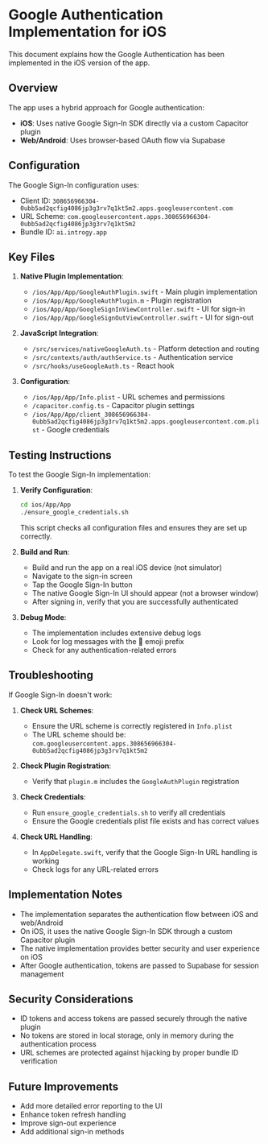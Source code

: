 # Google Authentication Implementation for iOS

This document explains how the Google Authentication has been implemented in the iOS version of the app.

## Overview

The app uses a hybrid approach for Google authentication:
- **iOS**: Uses native Google Sign-In SDK directly via a custom Capacitor plugin
- **Web/Android**: Uses browser-based OAuth flow via Supabase

## Configuration

The Google Sign-In configuration uses:
- Client ID: `308656966304-0ubb5ad2qcfig4086jp3g3rv7q1kt5m2.apps.googleusercontent.com`
- URL Scheme: `com.googleusercontent.apps.308656966304-0ubb5ad2qcfig4086jp3g3rv7q1kt5m2`
- Bundle ID: `ai.introgy.app`

## Key Files

1. **Native Plugin Implementation**:
   - `/ios/App/App/GoogleAuthPlugin.swift` - Main plugin implementation
   - `/ios/App/App/GoogleAuthPlugin.m` - Plugin registration
   - `/ios/App/App/GoogleSignInViewController.swift` - UI for sign-in
   - `/ios/App/App/GoogleSignOutViewController.swift` - UI for sign-out

2. **JavaScript Integration**:
   - `/src/services/nativeGoogleAuth.ts` - Platform detection and routing
   - `/src/contexts/auth/authService.ts` - Authentication service
   - `/src/hooks/useGoogleAuth.ts` - React hook

3. **Configuration**:
   - `/ios/App/App/Info.plist` - URL schemes and permissions
   - `/capacitor.config.ts` - Capacitor plugin settings
   - `/ios/App/App/client_308656966304-0ubb5ad2qcfig4086jp3g3rv7q1kt5m2.apps.googleusercontent.com.plist` - Google credentials

## Testing Instructions

To test the Google Sign-In implementation:

1. **Verify Configuration**:
   ```bash
   cd ios/App/App
   ./ensure_google_credentials.sh
   ```
   This script checks all configuration files and ensures they are set up correctly.

2. **Build and Run**:
   - Build and run the app on a real iOS device (not simulator)
   - Navigate to the sign-in screen
   - Tap the Google Sign-In button
   - The native Google Sign-In UI should appear (not a browser window)
   - After signing in, verify that you are successfully authenticated

3. **Debug Mode**:
   - The implementation includes extensive debug logs
   - Look for log messages with the 📱 emoji prefix
   - Check for any authentication-related errors

## Troubleshooting

If Google Sign-In doesn't work:

1. **Check URL Schemes**:
   - Ensure the URL scheme is correctly registered in `Info.plist`
   - The URL scheme should be: `com.googleusercontent.apps.308656966304-0ubb5ad2qcfig4086jp3g3rv7q1kt5m2`

2. **Check Plugin Registration**:
   - Verify that `plugin.m` includes the `GoogleAuthPlugin` registration

3. **Check Credentials**:
   - Run `ensure_google_credentials.sh` to verify all credentials
   - Ensure the Google credentials plist file exists and has correct values

4. **Check URL Handling**:
   - In `AppDelegate.swift`, verify that the Google Sign-In URL handling is working
   - Check logs for any URL-related errors

## Implementation Notes

- The implementation separates the authentication flow between iOS and web/Android
- On iOS, it uses the native Google Sign-In SDK through a custom Capacitor plugin
- The native implementation provides better security and user experience on iOS
- After Google authentication, tokens are passed to Supabase for session management

## Security Considerations

- ID tokens and access tokens are passed securely through the native plugin
- No tokens are stored in local storage, only in memory during the authentication process
- URL schemes are protected against hijacking by proper bundle ID verification

## Future Improvements

- Add more detailed error reporting to the UI
- Enhance token refresh handling
- Improve sign-out experience
- Add additional sign-in methods
